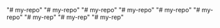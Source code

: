 "# my-repo" 
"# my-repo" 
"# my-repo" 
"# my-repo" 
"# my-repo" 
"# my-repo" 
"# my-rep" 
"# my-rep" 
"# my-rep" 
